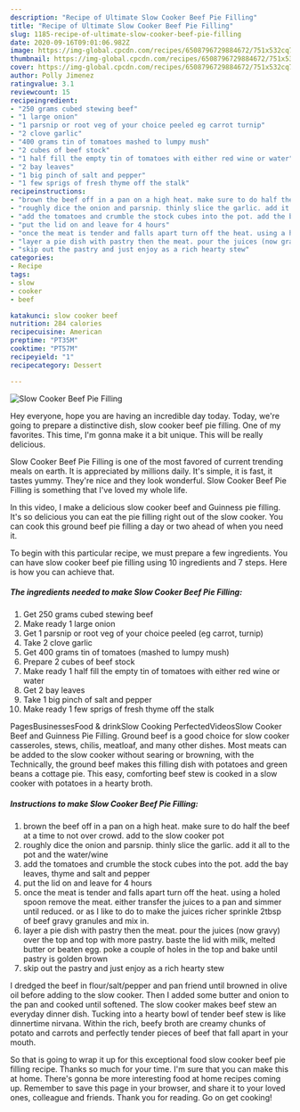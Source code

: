 ```yaml
---
description: "Recipe of Ultimate Slow Cooker Beef Pie Filling"
title: "Recipe of Ultimate Slow Cooker Beef Pie Filling"
slug: 1185-recipe-of-ultimate-slow-cooker-beef-pie-filling
date: 2020-09-16T09:01:06.982Z
image: https://img-global.cpcdn.com/recipes/6508796729884672/751x532cq70/slow-cooker-beef-pie-filling-recipe-main-photo.jpg
thumbnail: https://img-global.cpcdn.com/recipes/6508796729884672/751x532cq70/slow-cooker-beef-pie-filling-recipe-main-photo.jpg
cover: https://img-global.cpcdn.com/recipes/6508796729884672/751x532cq70/slow-cooker-beef-pie-filling-recipe-main-photo.jpg
author: Polly Jimenez
ratingvalue: 3.1
reviewcount: 15
recipeingredient:
- "250 grams cubed stewing beef"
- "1 large onion"
- "1 parsnip or root veg of your choice peeled eg carrot turnip"
- "2 clove garlic"
- "400 grams tin of tomatoes mashed to lumpy mush"
- "2 cubes of beef stock"
- "1 half fill the empty tin of tomatoes with either red wine or water"
- "2 bay leaves"
- "1 big pinch of salt and pepper"
- "1 few sprigs of fresh thyme off the stalk"
recipeinstructions:
- "brown the beef off in a pan on a high heat. make sure to do half the beef at a time to not over crowd. add to the slow cooker pot"
- "roughly dice the onion and parsnip. thinly slice the garlic. add it all to the pot and the water/wine"
- "add the tomatoes and crumble the stock cubes into the pot. add the bay leaves, thyme and salt and pepper"
- "put the lid on and leave for 4 hours"
- "once the meat is tender and falls apart turn off the heat. using a holed spoon remove the meat. either transfer the juices to a pan and simmer until reduced. or as I like to do to make the juices richer sprinkle 2tbsp of beef gravy granules and mix in."
- "layer a pie dish with pastry then the meat. pour the juices (now gravy) over the top and top with more pastry. baste the lid with milk, melted butter or beaten egg. poke a couple of holes in the top and bake until pastry is golden brown"
- "skip out the pastry and just enjoy as a rich hearty stew"
categories:
- Recipe
tags:
- slow
- cooker
- beef

katakunci: slow cooker beef 
nutrition: 284 calories
recipecuisine: American
preptime: "PT35M"
cooktime: "PT57M"
recipeyield: "1"
recipecategory: Dessert

---
```



![Slow Cooker Beef Pie Filling](https://img-global.cpcdn.com/recipes/6508796729884672/751x532cq70/slow-cooker-beef-pie-filling-recipe-main-photo.jpg)

Hey everyone, hope you are having an incredible day today. Today, we're going to prepare a distinctive dish, slow cooker beef pie filling. One of my favorites. This time, I'm gonna make it a bit unique. This will be really delicious.

Slow Cooker Beef Pie Filling is one of the most favored of current trending meals on earth. It is appreciated by millions daily. It's simple, it is fast, it tastes yummy. They're nice and they look wonderful. Slow Cooker Beef Pie Filling is something that I've loved my whole life.

In this video, I make a delicious slow cooker beef and Guinness pie filling. It&#39;s so delicious you can eat the pie filling right out of the slow cooker. You can cook this ground beef pie filling a day or two ahead of when you need it.


To begin with this particular recipe, we must prepare a few ingredients. You can have slow cooker beef pie filling using 10 ingredients and 7 steps. Here is how you can achieve that.

<!--inarticleads1-->

##### The ingredients needed to make Slow Cooker Beef Pie Filling:

1. Get 250 grams cubed stewing beef
1. Make ready 1 large onion
1. Get 1 parsnip or root veg of your choice peeled (eg carrot, turnip)
1. Take 2 clove garlic
1. Get 400 grams tin of tomatoes (mashed to lumpy mush)
1. Prepare 2 cubes of beef stock
1. Make ready 1 half fill the empty tin of tomatoes with either red wine or water
1. Get 2 bay leaves
1. Take 1 big pinch of salt and pepper
1. Make ready 1 few sprigs of fresh thyme off the stalk


PagesBusinessesFood &amp; drinkSlow Cooking PerfectedVideosSlow Cooker Beef and Guinness Pie Filling. Ground beef is a good choice for slow cooker casseroles, stews, chilis, meatloaf, and many other dishes. Most meats can be added to the slow cooker without searing or browning, with the Technically, the ground beef makes this filling dish with potatoes and green beans a cottage pie. This easy, comforting beef stew is cooked in a slow cooker with potatoes in a hearty broth. 

<!--inarticleads2-->

##### Instructions to make Slow Cooker Beef Pie Filling:

1. brown the beef off in a pan on a high heat. make sure to do half the beef at a time to not over crowd. add to the slow cooker pot
1. roughly dice the onion and parsnip. thinly slice the garlic. add it all to the pot and the water/wine
1. add the tomatoes and crumble the stock cubes into the pot. add the bay leaves, thyme and salt and pepper
1. put the lid on and leave for 4 hours
1. once the meat is tender and falls apart turn off the heat. using a holed spoon remove the meat. either transfer the juices to a pan and simmer until reduced. or as I like to do to make the juices richer sprinkle 2tbsp of beef gravy granules and mix in.
1. layer a pie dish with pastry then the meat. pour the juices (now gravy) over the top and top with more pastry. baste the lid with milk, melted butter or beaten egg. poke a couple of holes in the top and bake until pastry is golden brown
1. skip out the pastry and just enjoy as a rich hearty stew


I dredged the beef in flour/salt/pepper and pan friend until browned in olive oil before adding to the slow cooker. Then I added some butter and onion to the pan and cooked until softened. The slow cooker makes beef stew an everyday dinner dish. Tucking into a hearty bowl of tender beef stew is like dinnertime nirvana. Within the rich, beefy broth are creamy chunks of potato and carrots and perfectly tender pieces of beef that fall apart in your mouth. 

So that is going to wrap it up for this exceptional food slow cooker beef pie filling recipe. Thanks so much for your time. I'm sure that you can make this at home. There's gonna be more interesting food at home recipes coming up. Remember to save this page in your browser, and share it to your loved ones, colleague and friends. Thank you for reading. Go on get cooking!
